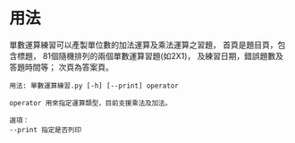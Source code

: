 # 用法

單數運算練習可以產製單位數的加法運算及乘法運算之習題，
首頁是題目頁，包含標題，
81個隨機排列的兩個單數運算習題(如2X1)，
及練習日期，錯誤題數及答題時間等；
次頁為答案頁。

    用法: 單數運算練習.py [-h] [--print] operator

    operator 用來指定運算類型，目前支援乘法及加法。

    選項：
    --print 指定是否列印
